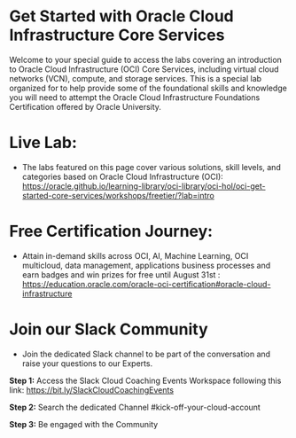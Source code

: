 # Get Started with Oracle Cloud Infrastructure Core Services

Welcome to your special guide to access the labs covering an introduction to Oracle Cloud Infrastructure (OCI) Core Services, including virtual cloud networks (VCN), compute, and storage services.  This is a special lab organized for to help provide some of the foundational skills and knowledge you will need to attempt the Oracle Cloud Infrastructure Foundations Certification offered by Oracle University.

# Live Lab:

- The labs featured on this page cover various solutions, skill levels, and categories based on Oracle Cloud Infrastructure (OCI): https://oracle.github.io/learning-library/oci-library/oci-hol/oci-get-started-core-services/workshops/freetier/?lab=intro

# Free Certification Journey: 

-	Attain in-demand skills across OCI, AI, Machine Learning, OCI multicloud, data management, applications business processes and earn badges and win prizes for free until August 31st : https://education.oracle.com/oracle-oci-certification#oracle-cloud-infrastructure

# Join our Slack Community

- Join the dedicated Slack channel to be part of the conversation and raise your questions to our Experts.

**Step 1:**  Access the Slack Cloud Coaching Events Workspace following this link: 
https://bit.ly/SlackCloudCoachingEvents

**Step 2:** Search the dedicated Channel #kick-off-your-cloud-account

**Step 3:** Be engaged with the Community 
